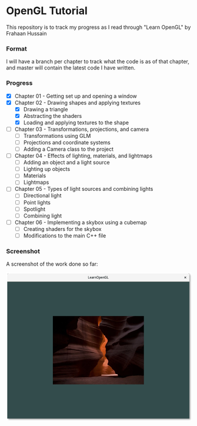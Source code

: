 # OpenGL Tutorial

This repository is to track my progress as I read through "Learn OpenGL" by Frahaan Hussain

### Format

I will have a branch per chapter to track what the code is as of that chapter, and master will contain the latest code I have written.

### Progress

- [x] Chapter 01 - Getting set up and opening a window
- [x] Chapter 02 - Drawing shapes and applying textures
  - [x] Drawing a triangle
  - [x] Abstracting the shaders
  - [x] Loading and applying textures to the shape
- [ ] Chapter 03 - Transformations, projections, and camera
  - [ ] Transformations using GLM
  - [ ] Projections and coordinate systems
  - [ ] Adding a Camera class to the project
- [ ] Chapter 04 - Effects of lighting, materials, and lightmaps
  - [ ] Adding an object and a light source
  - [ ] Lighting up objects
  - [ ] Materials
  - [ ] Lightmaps
- [ ] Chapter 05 - Types of light sources and combining lights
  - [ ] Directional light
  - [ ] Point lights
  - [ ] Spotlight
  - [ ] Combining light
- [ ] Chapter 06 - Implementing a skybox using a cubemap
  - [ ] Creating shaders for the skybox
  - [ ] Modifications to the main C++ file

### Screenshot

A screenshot of the work done so far:

![Progress screenshot](/screenshot.png "Progress")
